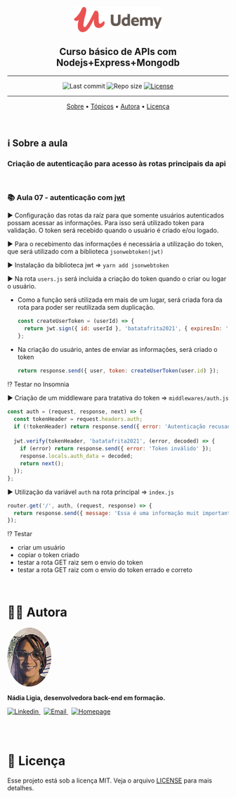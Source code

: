 <p align="center"><img src="../../assets/logo.png" width=200></p>
<h2 align="center">Curso básico de APIs com Nodejs+Express+Mongodb</h2>

---

<p align="center">
  <img alt="Last commit" src="https://img.shields.io/github/last-commit/nlnadialigia/udemy?color=91091e" />

  <img alt="Repo size" src="https://img.shields.io/github/repo-size/nlnadialigia/udemy?color=91091e"/>
   
  <a href="./license.md">
  <img alt="License" src="https://img.shields.io/badge/License-MIT-informational?color=91091e"/>
  </a>
</p>

---

<p align="center">
  <a href="#-information_source-sobre-a-aula">Sobre</a> •
  <a href="#-open_file_folder-tópicos">Tópicos</a> • 
  <a href="#-woman_office_worker-autora">Autora</a> • 
  <a href="#-pencil-licença">Licença</a>
</p>
<br>

## ℹ️ Sobre a aula

<h3>Criação de autenticação para acesso às rotas principais da api</h3><br>

### 📚 Aula 07 - autenticação com [jwt](https://jwt.io)

▶️ Configuração das rotas da raíz para que somente usuários autenticados possam acessar as informações. Para isso será utilizado token para validação. O token será recebido quando o usuário é criado e/ou logado.

▶️ Para o recebimento das informações é necessária a utilização do token, que será utilizado com a biblioteca `jsonwebtoken(jwt)`

▶️ Instalação da biblioteca jwt => `yarn add jsonwebtoken`

▶️ Na rota `users.js` será incluída a criação do token quando o criar ou logar o usuário. 

- Como a função será utilizada em mais de um lugar, será criada fora da rota para poder ser reutilizada sem duplicação.
  ```js
  const createUserToken = (userId) => {
    return jwt.sign({ id: userId }, 'batatafrita2021', { expiresIn: '7d' });
  };
  ```
- Na criação do usuário, antes de enviar as informações, será criado o token
  ```js
  return response.send({ user, token: createUserToken(user.id) });
  ```

⁉️ Testar no Insomnia

▶️ Criação de um middleware para tratativa do token => `middlewares/auth.js`
```js
const auth = (request, response, next) => {
  const tokenHeader = request.headers.auth;
  if (!tokenHeader) return response.send({ error: 'Autenticação recusada - Token não enviado!' });

  jwt.verify(tokenHeader, 'batatafrita2021', (error, decoded) => {
    if (error) return response.send({ error: 'Token inválido' });
    response.locals.auth_data = decoded;
    return next();
  });
};
```

▶️ Utilização da variável `auth` na rota principal => `index.js`
```js
router.get('/', auth, (request, response) => {
  return response.send({ message: 'Essa é uma informação muit importante! Usuário não autenticado não deveria receber!' });
});
```

⁉️ Testar
- criar um usuário
- copiar o token criado
- testar a rota GET raiz sem o envio do token
- testar a rota GET raiz com o envio do token errado e correto

<br>

# 👩‍💼 Autora
<img style="border-radius: 50%;" src="../../assets/picture.jpg" width="100px;" alt="Picture"/>
<p><b>Nádia Ligia, desenvolvedora back-end em formação.</b></p>

<a href="https://www.linkedin.com/in/nlnadialigia/">
  <img alt="Linkedin" src="https://img.shields.io/badge/-Linkedin -91091e?style=flat&logo=Linkedin&logoColor=white&link=https://www.linkedin.com/in/nlnadialigia/" />
</a>&nbsp;
<a href="mailto:nlnadialigia@gmail.com">
  <img alt="Email" src="https://img.shields.io/badge/-Email-91091e?style=flat&logo=Gmail&logoColor=white&link=mailto:nlnadialigia@gmail.com" />
</a>&nbsp;
<a href="https://www.nlnadialigia.com">
  <img alt="Homepage" src="https://img.shields.io/badge/-Homepage-91091e" />
</a>

<br><br>

# 📝 Licença

Esse projeto está sob a licença MIT. Veja o arquivo [LICENSE](../../LICENSE) para mais detalhes.
